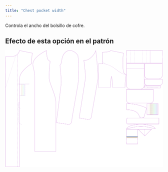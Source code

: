 ```yaml
---
title: "Chest pocket width"
---
```


Controla el ancho del bolsillo de cofre.

## Efecto de esta opción en el patrón

![Esta imagen muestra el efecto de esta opción superponiendo varias variantes que tienen un valor diferente para esta opción](carlita_chestpocketwidth_sample.svg "Efecto de esta opción en el patrón")
